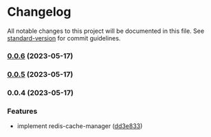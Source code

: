 # Changelog

All notable changes to this project will be documented in this file. See [standard-version](https://github.com/conventional-changelog/standard-version) for commit guidelines.

### [0.0.6](https://github.com/i1kazantsev/redis-cache-client/compare/v0.0.5...v0.0.6) (2023-05-17)

### [0.0.5](https://github.com/i1kazantsev/redis-cache-client/compare/v0.0.4...v0.0.5) (2023-05-17)

### 0.0.4 (2023-05-17)


### Features

* implement redis-cache-manager ([dd3e833](https://github.com/i1kazantsev/redis-cache-client/commit/dd3e833f0a019cdebe61d2b761107e1dd25338a4))
